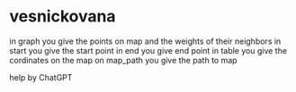 # vesnickovana
in graph you give the points on map and the weights of their neighbors
in start you give the start point
in end you give end point
in table you give the cordinates on the map
on map_path you give the path to map


help by ChatGPT
